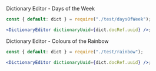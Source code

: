 Dictionary Editor - Days of the Week

```jsx
const { default: dict } = require("./test/daysOfWeek");

<DictionaryEditor dictionaryUuid={dict.docRef.uuid} />;
```

Dictionary Editor - Colours of the Rainbow

```jsx
const { default: dict } = require("./test/rainbow");

<DictionaryEditor dictionaryUuid={dict.docRef.uuid} />;
```
